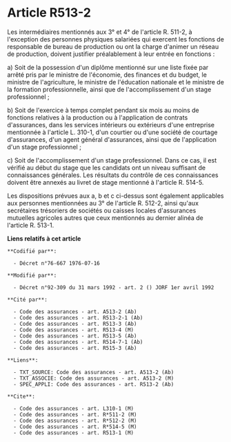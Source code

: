 # Article R513-2

Les intermédiaires mentionnés aux 3° et 4° de l'article R. 511-2, à l'exception des personnes physiques salariées qui
exercent les fonctions de responsable de bureau de production ou ont la charge d'animer un réseau de production, doivent
justifier préalablement à leur entrée en fonctions :

a) Soit de la possession d'un diplôme mentionné sur une liste fixée par arrêté pris par le ministre de l'économie, des
finances et du budget, le ministre de l'agriculture, le ministre de l'éducation nationale et le ministre de la formation
professionnelle, ainsi que de l'accomplissement d'un stage professionnel ;

b) Soit de l'exercice à temps complet pendant six mois au moins de fonctions relatives à la production ou à l'application de
contrats d'assurances, dans les services intérieurs ou extérieurs d'une entreprise mentionnée à l'article L. 310-1, d'un
courtier ou d'une société de courtage d'assurances, d'un agent général d'assurances, ainsi que de l'application d'un stage
professionnel ;

c) Soit de l'accomplissement d'un stage professionnel. Dans ce cas, il est vérifié au début du stage que les candidats ont un
niveau suffisant de connaissances générales. Les résultats du contrôle de ces connaissances doivent être annexés au livret de
stage mentionné à l'article R. 514-5.

Les dispositions prévues aux a, b et c ci-dessus sont également applicables aux personnes mentionnées au 3° de l'article R.
512-2, ainsi qu'aux secrétaires trésoriers de sociétés ou caisses locales d'assurances mutuelles agricoles autres que ceux
mentionnés au dernier alinéa de l'article R. 513-1.

**Liens relatifs à cet article**

	**Codifié par**:

	  - Décret n°76-667 1976-07-16

	**Modifié par**:

	  - Décret n°92-309 du 31 mars 1992 - art. 2 () JORF 1er avril 1992

	**Cité par**:

	  - Code des assurances - art. A513-2 (Ab)
	  - Code des assurances - art. R513-2-1 (Ab)
	  - Code des assurances - art. R513-3 (Ab)
	  - Code des assurances - art. R513-4 (M)
	  - Code des assurances - art. R513-5 (Ab)
	  - Code des assurances - art. R514-7-1 (Ab)
	  - Code des assurances - art. R515-3 (Ab)

	**Liens**:

	  - TXT_SOURCE: Code des assurances - art. A513-2 (Ab)
	  - TXT_ASSOCIE: Code des assurances - art. A513-2 (M)
	  - SPEC_APPLI: Code des assurances - art. R513-2 (Ab)

	**Cite**:

	  - Code des assurances - art. L310-1 (M)
	  - Code des assurances - art. R*511-2 (M)
	  - Code des assurances - art. R*512-2 (M)
	  - Code des assurances - art. R*514-5 (M)
	  - Code des assurances - art. R513-1 (M)
